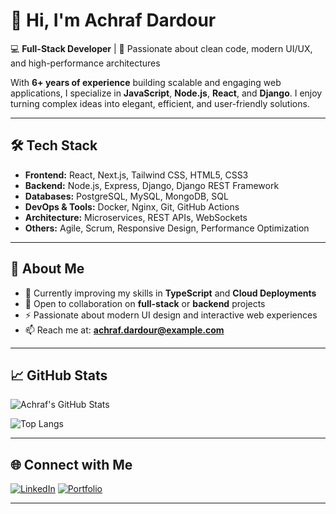 # 👋 Hi, I'm Achraf Dardour

💻 **Full-Stack Developer** | 🚀 Passionate about clean code, modern UI/UX, and high-performance architectures  

With **6+ years of experience** building scalable and engaging web applications, I specialize in **JavaScript**, **Node.js**, **React**, and **Django**. I enjoy turning complex ideas into elegant, efficient, and user-friendly solutions.

---

## 🛠️ Tech Stack

- **Frontend:** React, Next.js, Tailwind CSS, HTML5, CSS3
- **Backend:** Node.js, Express, Django, Django REST Framework
- **Databases:** PostgreSQL, MySQL, MongoDB, SQL
- **DevOps & Tools:** Docker, Nginx, Git, GitHub Actions
- **Architecture:** Microservices, REST APIs, WebSockets
- **Others:** Agile, Scrum, Responsive Design, Performance Optimization

---

## 📌 About Me

- 🌱 Currently improving my skills in **TypeScript** and **Cloud Deployments**
- 🤝 Open to collaboration on **full-stack** or **backend** projects
- ⚡ Passionate about modern UI design and interactive web experiences
- 📫 Reach me at: **achraf.dardour@example.com**

---

## 📈 GitHub Stats

![Achraf's GitHub Stats](https://github-readme-stats.vercel.app/api?username=YOUR_GITHUB_USERNAME&show_icons=true&theme=tokyonight)

![Top Langs](https://github-readme-stats.vercel.app/api/top-langs/?username=YOUR_GITHUB_USERNAME&layout=compact&theme=tokyonight)

---

## 🌐 Connect with Me

[![LinkedIn](https://img.shields.io/badge/LinkedIn-0077B5?style=for-the-badge&logo=linkedin&logoColor=white)](https://www.linkedin.com/in/YOUR_LINKEDIN/)
[![Portfolio](https://img.shields.io/badge/Portfolio-000?style=for-the-badge&logo=vercel&logoColor=white)](https://your-portfolio.com)

---
